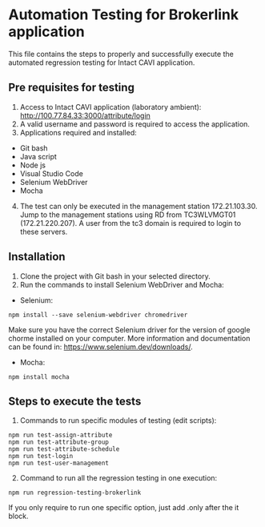 # Automation Testing for Brokerlink application

This file contains the steps to properly and successfully execute the automated regression testing for Intact CAVI application. 

## Pre requisites for testing

1) Access to Intact CAVI application (laboratory ambient): http://100.77.84.33:3000/attribute/login
2) A valid username and password is required to access the application.
3) Applications required and installed:
- Git bash
- Java script
- Node js
- Visual Studio Code
- Selenium WebDriver
- Mocha
4) The test can only be executed in the management station 172.21.103.30.
Jump to the management stations using RD from TC3WLVMGT01 (172.21.220.207). A user from the tc3 domain is required to login to these servers.

## Installation

1) Clone the project with Git bash in your selected directory.
2) Run the commands to install Selenium WebDriver and Mocha:
- Selenium: 
```
npm install --save selenium-webdriver chromedriver
```
Make sure you have the correct Selenium driver for the version of google chorme installed on your computer. More information and documentation can be found in: https://www.selenium.dev/downloads/.

- Mocha: 
```
npm install mocha
```

## Steps to execute the tests

1) Commands to run specific modules of testing (edit scripts):
```
npm run test-assign-attribute
npm run test-attribute-group
npm run test-attribute-schedule
npm run test-login
npm run test-user-management
```
2) Command to run all the regression testing in one execution:
```
npm run regression-testing-brokerlink
```

If you only require to run one specific option, just add .only after the it block.